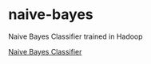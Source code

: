 naive-bayes
===========

Naive Bayes Classifier trained in Hadoop

[Naive Bayes Classifier](http://en.wikipedia.org/wiki/Naive_Bayes_classifier)

